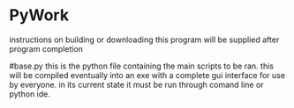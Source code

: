 # PyWork
instructions on building or downloading this program will be supplied after program completion

#base.py
this is the python file containing the main scripts to be ran. this will be compiled eventually into an exe with a complete gui interface for use by everyone. in its current state it must be run through comand line or python ide.
